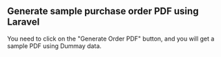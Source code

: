 ## Generate sample purchase order PDF using Laravel

You need to click on the "Generate Order PDF" button, and you will get a sample PDF using Dummay data.
